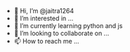 - 👋 Hi, I’m @jaitra1264
- 👀 I’m interested in ...
- 🌱 I’m currently learning python and js
- 💞️ I’m looking to collaborate on ...
- 📫 How to reach me ...

<!---
jaitra1264/jaitra1264 is a ✨ special ✨ repository because its `README.md` (this file) appears on your GitHub profile.
You can click the Preview link to take a look at your changes.
--->
